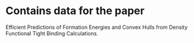 # Contains data for the paper 
Efficient Predictions of Formation Energies and Convex Hulls from
Density Functional Tight Binding Calculations.
